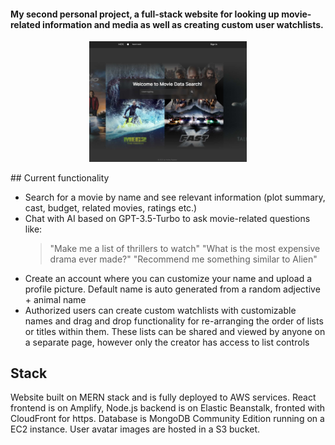 #### My second personal project, a full-stack website for looking up movie-related information and media as well as creating custom user watchlists.

<p align="center">
<img src="/frontend/src/images/App_Demo_Screenshot.jpg" width=50% height=50%>
</p>
## Current functionality

- Search for a movie by name and see relevant information (plot summary, cast, budget, related movies, ratings etc.)
- Chat with AI based on GPT-3.5-Turbo to ask movie-related questions like:
  > "Make me a list of thrillers to watch"
  > "What is the most expensive drama ever made?"
  > "Recommend me something similar to Alien"
- Create an account where you can customize your name and upload a profile picture. Default name is auto generated from a random adjective + animal name
- Authorized users can create custom watchlists with customizable names and drag and drop functionality for re-arranging the order of lists or titles within them. These lists can be shared and viewed by anyone on a separate page, however only the creator has access to list controls

## Stack

Website built on MERN stack and is fully deployed to AWS services. React frontend is on Amplify, Node.js backend is on Elastic Beanstalk, fronted with CloudFront for https. Database is MongoDB Community Edition running on a EC2 instance. User avatar images are hosted in a S3 bucket.
